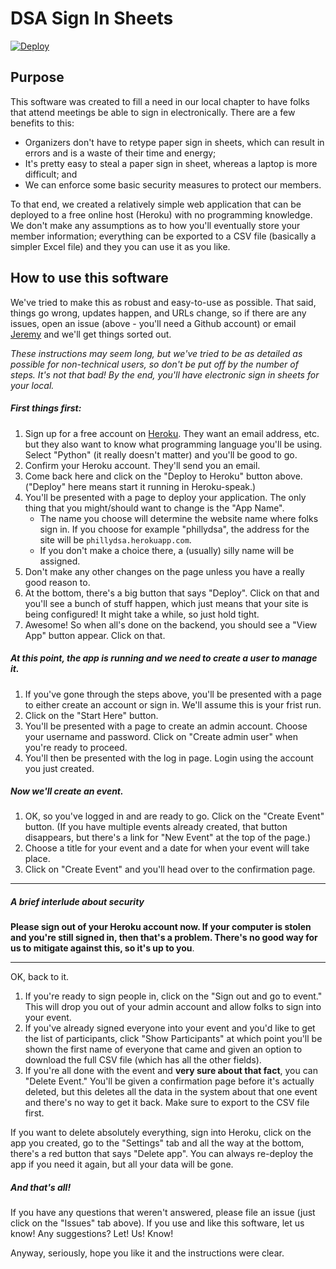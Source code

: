 # DSA Sign In Sheets

[![Deploy](https://www.herokucdn.com/deploy/button.svg)](https://heroku.com/deploy?template=https://github.com/jeremylow/dsa-sign-in-sheets)

## Purpose

This software was created to fill a need in our local chapter to have folks that attend meetings be able to sign in electronically. There are a few benefits to this:

- Organizers don't have to retype paper sign in sheets, which can result in errors and is a waste of their time and energy;
- It's pretty easy to steal a paper sign in sheet, whereas a laptop is more difficult; and
- We can enforce some basic security measures to protect our members.

To that end, we created a relatively simple web application that can be deployed to a free online host (Heroku) with no programming knowledge. We don't make any assumptions as to how you'll eventually store your member information; everything can be exported to a CSV file (basically a simpler Excel file) and they you can use it as you like.

## How to use this software

We've tried to make this as robust and easy-to-use as possible. That said, things go wrong, updates happen, and URLs change, so if there are any issues, open an issue (above - you'll need a Github account) or email [Jeremy](mailto:jeremy@iseverythingstilltheworst.com) and we'll get things sorted out.

_These instructions may seem long, but we've tried to be as detailed as possible for non-technical users, so don't be put off by the number of steps. It's not that bad! By the end, you'll have electronic sign in sheets for your local._

##### First things first:

1.	Sign up for a free account on [Heroku](https://heroku.com). They want an email address, etc. but they also want to know what programming language you'll be using. Select "Python" (it really doesn't matter) and you'll be good to go.
2.	Confirm your Heroku account. They'll send you an email.
3.	Come back here and click on the "Deploy to Heroku" button above. ("Deploy" here means start it running in Heroku-speak.)
4.	You'll be presented with a page to deploy your application. The only thing that you might/should want to change is the "App Name".
	- The name you choose will determine the website name where folks sign in. If you choose for example "phillydsa", the address for the site will be `phillydsa.herokuapp.com`.
	- If you don't make a choice there, a (usually) silly name will be assigned.
5. Don't make any other changes on the page unless you have a really good reason to.
6. At the bottom, there's a big button that says "Deploy". Click on that and you'll see a bunch of stuff happen, which just means that your site is being configured! It might take a while, so just hold tight.
7. Awesome! So when all's done on the backend, you should see a "View App" button appear. Click on that.

##### At this point, the app is running and we need to create a user to manage it.

1.	If you've gone through the steps above, you'll be presented with a page to either create an account or sign in. We'll assume this is your frist run.
2.	Click on the "Start Here" button.
3.	You'll be presented with a page to create an admin account. Choose your username and password. Click on "Create admin user" when you're ready to proceed.
4.	You'll then be presented with the log in page. Login using the account you just created.

##### Now we'll create an event.

1.	OK, so you've logged in and are ready to go. Click on the "Create Event" button. (If you have multiple events already created, that button disappears, but there's a link for "New Event" at the top of the page.)
2.	Choose a title for your event and a date for when your event will take place.
3.	Click on "Create Event" and you'll head over to the confirmation page.

<hr>

##### A brief interlude about security

**Please sign out of your Heroku account now. If your computer is stolen and you're still signed in, then that's a problem. There's no good way for us to mitigate against this, so it's up to you**.

<hr>

OK, back to it.

1.	If you're ready to sign people in, click on the "Sign out and go to event." This will drop you out of your admin account and allow folks to sign into your event.
2.	If you've already signed everyone into your event and you'd like to get the list of participants, click "Show Participants" at which point you'll be shown the first name of everyone that came and given an option to download the full CSV file (which has all the other fields).
3.	If you're all done with the event and **very sure about that fact**, you can "Delete Event." You'll be given a confirmation page before it's actually deleted, but this deletes all the data in the system about that one event and there's no way to get it back. Make sure to export to the CSV file first.

If you want to delete absolutely everything, sign into Heroku, click on the app you created, go to the "Settings" tab and all the way at the bottom, there's a red button that says "Delete app". You can always re-deploy the app if you need it again, but all your data will be gone.

##### And that's all!

If you have any questions that weren't answered, please file an issue (just click on the "Issues" tab above). If you use and like this software, let us know! Any suggestions? Let! Us! Know!

Anyway, seriously, hope you like it and the instructions were clear.
